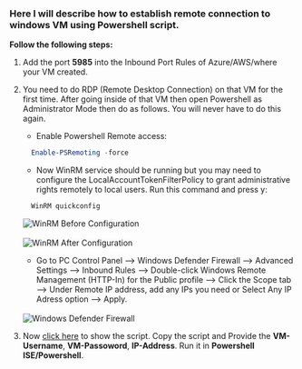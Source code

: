 ### Here I will describe how to establish remote connection to windows VM using Powershell script.

**Follow the following steps:**

1. Add the port **5985** into the Inbound Port Rules of Azure/AWS/where your VM created.
2. You need to do RDP (Remote Desktop Connection) on that VM for the first time. After going inside of that VM then open Powershell as Administrator Mode then do as follows. You will never have to do this again.
   - Enable Powershell Remote access:
   ```PowerShell
     Enable-PSRemoting -force
   ```
   - Now WinRM service should be running but you may need to configure the LocalAccountTokenFilterPolicy to grant administrative rights remotely to local users. Run this command and press y:
   ```PowerShell
     WinRM quickconfig
   ```
    <img src= "https://github.com/Shadikul-Islam/Microsoft-Based-Work/blob/master/Remote-Connection-Windows-VM-Powershell/Images/WinRM-1.png" alt="WinRM Before Configuration"> </br> </br>
    <img src= "https://github.com/Shadikul-Islam/Microsoft-Based-Work/blob/master/Remote-Connection-Windows-VM-Powershell/Images/WinRM-2.png" alt="WinRM After Configuration"> </br>
   - Go to PC Control Panel --> Windows Defender Firewall --> Advanced Settings --> Inbound Rules --> Double-click Windows Remote Management (HTTP-In) for the Public profile --> Click the Scope tab --> Under Remote IP address, add any IPs you need or Select Any IP Adress option --> Apply. </br> </br>
    <img src="https://github.com/Shadikul-Islam/Microsoft-Based-Work/blob/master/Remote-Connection-Windows-VM-Powershell/Images/Windows%20Defender%20Firewall.png" alt="Windows Defender Firewall">

3. Now [click here](https://github.com/Shadikul-Islam/Microsoft-Based-Work/blob/master/Remote-Connection-Windows-VM-Powershell/Script/Remote-Connection-Windows-VM.ps1) to show the script. Copy the script and Provide the **VM-Username**, **VM-Passoword**, **IP-Address**. Run it in **Powershell ISE/Powershell**.
